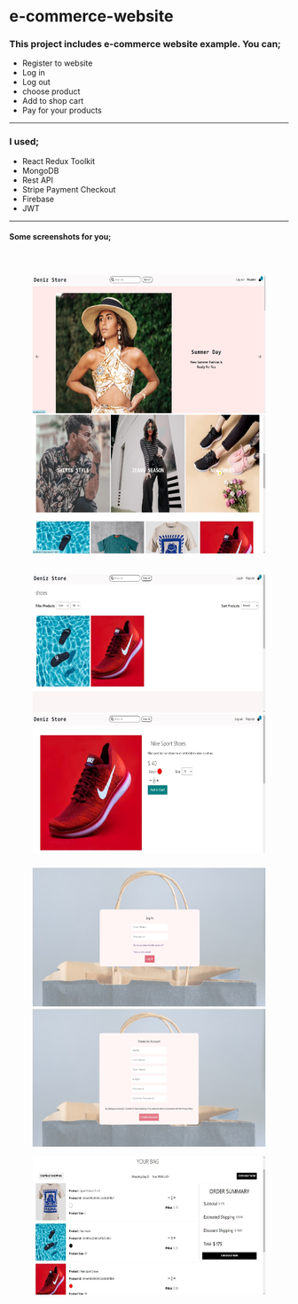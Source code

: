 # e-commerce-website
 
### This project includes e-commerce website example. You can;
- Register to website
- Log in 
- Log out
- choose product
- Add to shop cart
- Pay for your products

--- 

### I used;
- React Redux Toolkit
- MongoDB
- Rest API
- Stripe Payment Checkout
- Firebase
- JWT

---

#### Some screenshots for you;
</br>

<p align="center" style="padding:10px">
    <img src="./client/public/Images/HomeSlide.jpeg" alt="homeSlide" width="420"  height="250">
    <img src="./client/public/Images/homeCat.jpeg" alt="homeCat" width="420" height="250">
</p>

<p align="center" style="padding:10px">
<img src="./client/public/Images/productList.jpeg" alt="homeCat" width="420" height="250" >
<img src="./client/public/Images/singleProduct.jpeg" alt="homeCat" width="420" height="250">
</p>

<p align="center">
    <img src="./client/public/Images/Login.jpeg" alt="homeCat" width="420" height="250" >
    <img src="./client/public/Images/register.jpeg" alt="homeCat" width="420" height="250">
</p>

<p align="center">
    <img src="./client/public/Images/shopBag.jpeg" alt="homeCat" width="420" height="250">
</p>


</div>
